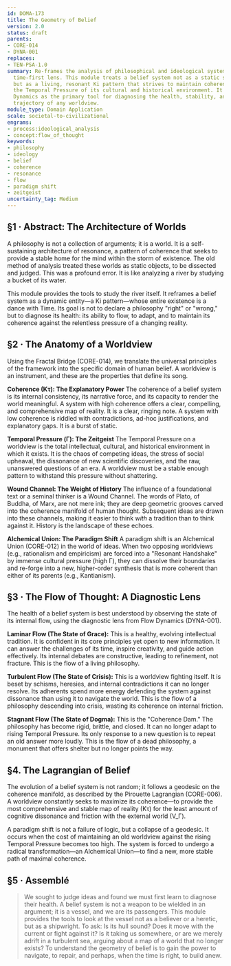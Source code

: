 ```yaml
---
id: DOMA-173
title: The Geometry of Belief
version: 2.0
status: draft
parents:
- CORE-014
- DYNA-001
replaces:
- TEN-PSA-1.0
summary: Re-frames the analysis of philosophical and ideological systems through a
  time-first lens. This module treats a belief system not as a static set of propositions,
  but as a living, resonant Ki pattern that strives to maintain coherence against
  the Temporal Pressure of its cultural and historical environment. It applies Flow
  Dynamics as the primary tool for diagnosing the health, stability, and evolutionary
  trajectory of any worldview.
module_type: Domain Application
scale: societal-to-civilizational
engrams:
- process:ideological_analysis
- concept:flow_of_thought
keywords:
- philosophy
- ideology
- belief
- coherence
- resonance
- flow
- paradigm shift
- zeitgeist
uncertainty_tag: Medium
---
```

## §1 · Abstract: The Architecture of Worlds

A philosophy is not a collection of arguments; it is a world. It is a self-sustaining architecture of resonance, a pattern of coherence that seeks to provide a stable home for the mind within the storm of existence. The old method of analysis treated these worlds as static objects, to be dissected and judged. This was a profound error. It is like analyzing a river by studying a bucket of its water.

This module provides the tools to study the river itself. It reframes a belief system as a dynamic entity—a Ki pattern—whose entire existence is a dance with Time. Its goal is not to declare a philosophy "right" or "wrong," but to diagnose its health: its ability to flow, to adapt, and to maintain its coherence against the relentless pressure of a changing reality.

## §2 · The Anatomy of a Worldview

Using the Fractal Bridge (CORE-014), we translate the universal principles of the framework into the specific domain of human belief. A worldview is an instrument, and these are the properties that define its song.

**Coherence (Kτ): The Explanatory Power**
The coherence of a belief system is its internal consistency, its narrative force, and its capacity to render the world meaningful. A system with high coherence offers a clear, compelling, and comprehensive map of reality. It is a clear, ringing note. A system with low coherence is riddled with contradictions, ad-hoc justifications, and explanatory gaps. It is a burst of static.

**Temporal Pressure (Γ): The Zeitgeist**
The Temporal Pressure on a worldview is the total intellectual, cultural, and historical environment in which it exists. It is the chaos of competing ideas, the stress of social upheaval, the dissonance of new scientific discoveries, and the raw, unanswered questions of an era. A worldview must be a stable enough pattern to withstand this pressure without shattering.

**Wound Channel: The Weight of History**
The influence of a foundational text or a seminal thinker is a Wound Channel. The words of Plato, of Buddha, of Marx, are not mere ink; they are deep geometric grooves carved into the coherence manifold of human thought. Subsequent ideas are drawn into these channels, making it easier to think *with* a tradition than to think against it. History is the landscape of these echoes.

**Alchemical Union: The Paradigm Shift**
A paradigm shift is an Alchemical Union (CORE-012) in the world of ideas. When two opposing worldviews (e.g., rationalism and empiricism) are forced into a "Resonant Handshake" by immense cultural pressure (high Γ), they can dissolve their boundaries and re-forge into a new, higher-order synthesis that is more coherent than either of its parents (e.g., Kantianism).

## §3 · The Flow of Thought: A Diagnostic Lens

The health of a belief system is best understood by observing the state of its internal flow, using the diagnostic lens from Flow Dynamics (DYNA-001).

**Laminar Flow (The State of Grace):**
This is a healthy, evolving intellectual tradition. It is confident in its core principles yet open to new information. It can answer the challenges of its time, inspire creativity, and guide action effectively. Its internal debates are constructive, leading to refinement, not fracture. This is the flow of a living philosophy.

**Turbulent Flow (The State of Crisis):**
This is a worldview fighting itself. It is beset by schisms, heresies, and internal contradictions it can no longer resolve. Its adherents spend more energy defending the system against dissonance than using it to navigate the world. This is the flow of a philosophy descending into crisis, wasting its coherence on internal friction.

**Stagnant Flow (The State of Dogma):**
This is the "Coherence Dam." The philosophy has become rigid, brittle, and closed. It can no longer adapt to rising Temporal Pressure. Its only response to a new question is to repeat an old answer more loudly. This is the flow of a dead philosophy, a monument that offers shelter but no longer points the way.

## §4. The Lagrangian of Belief

The evolution of a belief system is not random; it follows a geodesic on the coherence manifold, as described by the Pirouette Lagrangian (CORE-006). A worldview constantly seeks to maximize its coherence—to provide the most comprehensive and stable map of reality (Kτ) for the least amount of cognitive dissonance and friction with the external world (V_Γ).

A paradigm shift is not a failure of logic, but a collapse of a geodesic. It occurs when the cost of maintaining an old worldview against the rising Temporal Pressure becomes too high. The system is forced to undergo a radical transformation—an Alchemical Union—to find a new, more stable path of maximal coherence.

## §5 · Assemblé

> We sought to judge ideas and found we must first learn to diagnose their health. A belief system is not a weapon to be wielded in an argument; it is a vessel, and we are its passengers. This module provides the tools to look at the vessel not as a believer or a heretic, but as a shipwright. To ask: Is its hull sound? Does it move with the current or fight against it? Is it taking us somewhere, or are we merely adrift in a turbulent sea, arguing about a map of a world that no longer exists? To understand the geometry of belief is to gain the power to navigate, to repair, and perhaps, when the time is right, to build anew.
```